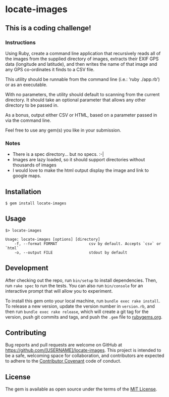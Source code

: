 # locate-images

## This is a coding challenge!

### Instructions

Using Ruby, create a command line application that recursively reads all of the images from the supplied directory of images,
extracts their EXIF GPS data (longitude and latitude), and then writes the name of that image and any GPS co-ordinates it finds to a CSV file.

This utility should be runnable from the command line (i.e.: ‘ruby ./app.rb’) or as an executable.

With no parameters, the utility should default to scanning from the current directory. It should take an optional parameter that allows any other directory to be passed in.

As a bonus, output either CSV or HTML, based on a parameter passed in via the command line.

Feel free to use any gem(s) you like in your submission.

### Notes

* There is a spec directory... but no specs. :-|
* Images are lazy loaded, so it should support directories without
  thousands of images
* I would love to make the html output display the image and link to
  google maps.


## Installation

    $ gem install locate-images

## Usage

```
$> locate-images

Usage: locate-images [options] [directory]
    -f, --format FORMAT              csv by default. Accepts `csv` or `html`
    -o, --output FILE                stdout by default
```

## Development

After checking out the repo, run `bin/setup` to install dependencies. Then, run `rake spec` to run the tests. You can also run `bin/console` for an interactive prompt that will allow you to experiment.

To install this gem onto your local machine, run `bundle exec rake install`. To release a new version, update the version number in `version.rb`, and then run `bundle exec rake release`, which will create a git tag for the version, push git commits and tags, and push the `.gem` file to [rubygems.org](https://rubygems.org).

## Contributing

Bug reports and pull requests are welcome on GitHub at https://github.com/[USERNAME]/locate-images. This project is intended to be a safe, welcoming space for collaboration, and contributors are expected to adhere to the [Contributor Covenant](http://contributor-covenant.org) code of conduct.


## License

The gem is available as open source under the terms of the [MIT License](http://opensource.org/licenses/MIT).

